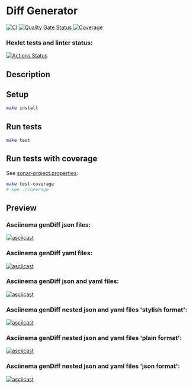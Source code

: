 # Diff Generator

[![CI](https://github.com/olgarozmetova/frontend-project-46/actions/workflows/ci.yml/badge.svg)](https://github.com/olgarozmetova/frontend-project-46/actions)
[![Quality Gate Status](https://sonarcloud.io/api/project_badges/measure?project=olgarozmetova_frontend-project-46&metric=alert_status)](https://sonarcloud.io/summary/new_code?id=olgarozmetova_frontend-project-46)
[![Coverage](https://sonarcloud.io/api/project_badges/measure?project=olgarozmetova_frontend-project-46&metric=coverage)](https://sonarcloud.io/summary/new_code?id=olgarozmetova_frontend-project-46)

### Hexlet tests and linter status:

[![Actions Status](https://github.com/olgarozmetova/frontend-project-46/actions/workflows/hexlet-check.yml/badge.svg)](https://github.com/olgarozmetova/frontend-project-46/actions)

## Description

## Setup

```bash
make install
```

## Run tests

```bash
make test
```

## Run tests with coverage

See [sonar-project.properties](https://github.com/olgarozmetova/frontend-project-46/blob/main/sonar-project.properties):

```bash
make test-coverage
# see ./coverage
```

## Preview

### Asciinema genDiff json files:

[![asciicast](https://asciinema.org/a/4R4o9jSf7DTgPkGpvDHNbPEcG.svg)](https://asciinema.org/a/4R4o9jSf7DTgPkGpvDHNbPEcG)

### Asciinema genDiff yaml files:

[![asciicast](https://asciinema.org/a/N7aTtRwp5460mSDXxFrawNQo5.svg)](https://asciinema.org/a/N7aTtRwp5460mSDXxFrawNQo5)

### Asciinema genDiff json and yaml files:

[![asciicast](https://asciinema.org/a/RMbYtyZUL1hS71LStu2j6YXGj.svg)](https://asciinema.org/a/RMbYtyZUL1hS71LStu2j6YXGj)

### Asciinema genDiff nested json and yaml files 'stylish format':

[![asciicast](https://asciinema.org/a/J4QXXAbvEIiicUxqy2dPIkxZm.svg)](https://asciinema.org/a/J4QXXAbvEIiicUxqy2dPIkxZm)

### Asciinema genDiff nested json and yaml files 'plain format':

[![asciicast](https://asciinema.org/a/DWPVjdmZLxgexyvHGyanNf6of.svg)](https://asciinema.org/a/DWPVjdmZLxgexyvHGyanNf6of)

### Asciinema genDiff nested json and yaml files 'json format':

[![asciicast](https://asciinema.org/a/pAnGqYW4Qy1pyOsB9zX3T0RzT.svg)](https://asciinema.org/a/pAnGqYW4Qy1pyOsB9zX3T0RzT)
